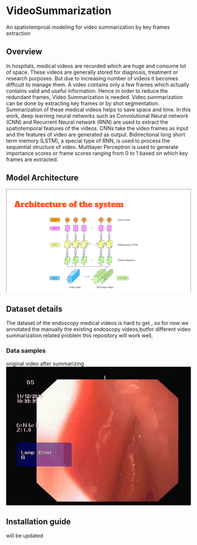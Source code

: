 # VideoSummarization
An spatiotemproal modeling for video summarization by key frames extraction 

## Overview
In hospitals, medical videos are recorded which are huge and consume
lot of space. These videos are generally stored for diagnosis, treatment or
research purposes. But due to increasing number of videos it becomes difficult to
manage them. A video contains only a few frames which actually contains valid
and useful information. Hence in order to reduce the redundant frames, Video
Summarization is needed. Video summarization can be done by extracting key
frames or by shot segmentation. Summarization of these medical videos helps to
save space and time. In this  work, deep learning neural networks such as
Convolutional Neural network (CNN) and Recurrent Neural network (RNN) are
used to extract the spatiotemporal features of the videos. CNNs take the video
frames as input and the features of video are generated as output. Bidirectional
long short term memory (LSTM), a special type of RNN, is used to process the
sequential structure of video. Multilayer Perceptron is used to generate
importance scores or frame scores ranging from 0 to 1 based on which key
frames are extracted.

## Model Architecture
![Model image](https://raw.githubusercontent.com/vinotharjun/VideoSummarization/master/images/Screenshot%20from%202020-02-06%2009-01-11.png)

## Dataset details
The dataset of the endoscopy medical videos  is hard to get , so for now we annotated the manually the existing endoscopy videos,butfor different video summarization related problem this repository will work well,

### Data samples
original video after summarizing 
![watch video](https://raw.githubusercontent.com/vinotharjun/VideoSummarization/master/results/result%20video.gif)

## Installation guide
will be updated




